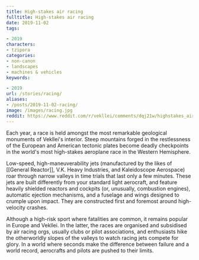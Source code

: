 ```yaml
---
title: High-stakes air racing
fulltitle: High-stakes air racing
date: 2019-11-02
tags:

- 2019
characters:
- tzipora
categories:
- non-canon
- landscapes
- machines & vehicles
keywords:

- 2019
url: /stories/racing/
aliases:
- /posts/2019-11-02-racing/
image: /images/racing.jpg
reddit: https://www.reddit.com/r/vekllei/comments/dqj21w/highstakes_air_racing/
---
```

Each year, a race is held amongst the most remarkable geological monuments of Vekllei's interior. Steep mountains forged in the restlessness of the European and American tectonic plates become deadly checkpoints in the world's most high-stakes aeroplane race in the Western Hemisphere.

Low-speed, high-maneuverability jets (manufactured by the likes of [[General Reactor]], V.K. Heavy Industries, and Kaleidoscope Aerospace) roar through narrow valleys in time trials that last only a few minutes. These jets are built differently from your standard light aerocraft, and feature heavily shielded reactors and cockpits (or, unusually, combustion engines), automatic ejection mechanisms, and a fuselage and wings designed to crumple upon impact. They are constructed first and foremost around high-velocity crashes.

Although a high-risk sport where fatalities are common, it remains popular in Europe and Vekllei. In the latter, the races are organised and subsidised by air racing orgs, usually clubs or pilot associations, and enthusiasts hike the otherworldly slopes of the valleys to watch racing jets compete for glory. In a world where seconds make the difference between failure and a world record, aerocrafts and pilots are pushed to their limits.
